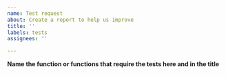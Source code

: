 ```yaml
---
name: Test request
about: Create a report to help us improve
title: ''
labels: tests
assignees: ''

---
```


**Name the function or functions that require the tests here and in the title**
